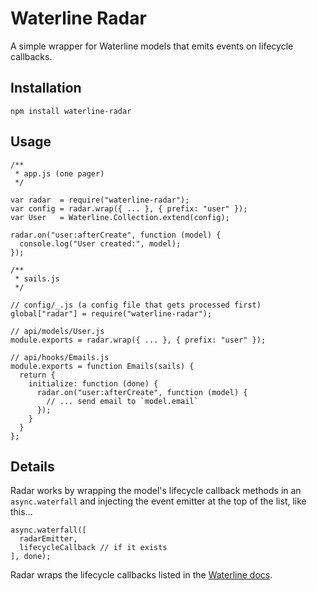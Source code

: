 # Waterline Radar

A simple wrapper for Waterline models that emits events on lifecycle callbacks.

## Installation

    npm install waterline-radar

## Usage

    /**
     * app.js (one pager)
     */

    var radar  = require("waterline-radar");
    var config = radar.wrap({ ... }, { prefix: "user" });
    var User   = Waterline.Collection.extend(config);

    radar.on("user:afterCreate", function (model) {
      console.log("User created:", model);
    });

    /**
     * sails.js
     */

    // config/_.js (a config file that gets processed first)
    global["radar"] = require("waterline-radar");

    // api/models/User.js
    module.exports = radar.wrap({ ... }, { prefix: "user" });

    // api/hooks/Emails.js
    module.exports = function Emails(sails) {
      return {
        initialize: function (done) {
          radar.on("user:afterCreate", function (model) {
            // ... send email to `model.email`
          });
        }
      }
    };

## Details

Radar works by wrapping the model's lifecycle callback methods in an `async.waterfall`
and injecting the event emitter at the top of the list, like this...

    async.waterfall([
      radarEmitter,
      lifecycleCallback // if it exists
    ], done);

Radar wraps the lifecycle callbacks listed in the [Waterline docs](https://github.com/balderdashy/waterline#lifecycle-callbacks).
